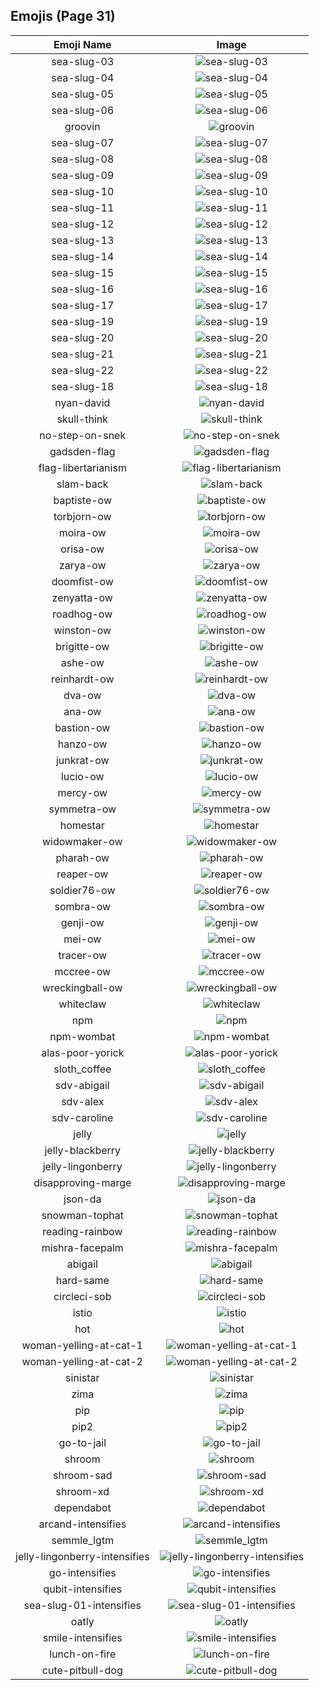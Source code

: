 
  ## Emojis (Page 31)
  |Emoji Name|Image|
  | :-: | :-: |
  |sea-slug-03| ![sea-slug-03](/output/sea-slug-03.png)|
  |sea-slug-04| ![sea-slug-04](/output/sea-slug-04.png)|
  |sea-slug-05| ![sea-slug-05](/output/sea-slug-05.png)|
  |sea-slug-06| ![sea-slug-06](/output/sea-slug-06.png)|
  |groovin| ![groovin](/output/groovin.gif)|
  |sea-slug-07| ![sea-slug-07](/output/sea-slug-07.png)|
  |sea-slug-08| ![sea-slug-08](/output/sea-slug-08.png)|
  |sea-slug-09| ![sea-slug-09](/output/sea-slug-09.png)|
  |sea-slug-10| ![sea-slug-10](/output/sea-slug-10.png)|
  |sea-slug-11| ![sea-slug-11](/output/sea-slug-11.png)|
  |sea-slug-12| ![sea-slug-12](/output/sea-slug-12.png)|
  |sea-slug-13| ![sea-slug-13](/output/sea-slug-13.png)|
  |sea-slug-14| ![sea-slug-14](/output/sea-slug-14.png)|
  |sea-slug-15| ![sea-slug-15](/output/sea-slug-15.png)|
  |sea-slug-16| ![sea-slug-16](/output/sea-slug-16.png)|
  |sea-slug-17| ![sea-slug-17](/output/sea-slug-17.png)|
  |sea-slug-19| ![sea-slug-19](/output/sea-slug-19.png)|
  |sea-slug-20| ![sea-slug-20](/output/sea-slug-20.png)|
  |sea-slug-21| ![sea-slug-21](/output/sea-slug-21.png)|
  |sea-slug-22| ![sea-slug-22](/output/sea-slug-22.png)|
  |sea-slug-18| ![sea-slug-18](/output/sea-slug-18.png)|
  |nyan-david| ![nyan-david](/output/nyan-david.gif)|
  |skull-think| ![skull-think](/output/skull-think.png)|
  |no-step-on-snek| ![no-step-on-snek](/output/no-step-on-snek.jpg)|
  |gadsden-flag| ![gadsden-flag](/output/gadsden-flag)|
  |flag-libertarianism| ![flag-libertarianism](/output/flag-libertarianism)|
  |slam-back| ![slam-back](/output/slam-back.jpg)|
  |baptiste-ow| ![baptiste-ow](/output/baptiste-ow.png)|
  |torbjorn-ow| ![torbjorn-ow](/output/torbjorn-ow.png)|
  |moira-ow| ![moira-ow](/output/moira-ow.png)|
  |orisa-ow| ![orisa-ow](/output/orisa-ow.png)|
  |zarya-ow| ![zarya-ow](/output/zarya-ow.png)|
  |doomfist-ow| ![doomfist-ow](/output/doomfist-ow.png)|
  |zenyatta-ow| ![zenyatta-ow](/output/zenyatta-ow.png)|
  |roadhog-ow| ![roadhog-ow](/output/roadhog-ow.png)|
  |winston-ow| ![winston-ow](/output/winston-ow.png)|
  |brigitte-ow| ![brigitte-ow](/output/brigitte-ow.png)|
  |ashe-ow| ![ashe-ow](/output/ashe-ow.png)|
  |reinhardt-ow| ![reinhardt-ow](/output/reinhardt-ow.png)|
  |dva-ow| ![dva-ow](/output/dva-ow.png)|
  |ana-ow| ![ana-ow](/output/ana-ow.png)|
  |bastion-ow| ![bastion-ow](/output/bastion-ow.png)|
  |hanzo-ow| ![hanzo-ow](/output/hanzo-ow.png)|
  |junkrat-ow| ![junkrat-ow](/output/junkrat-ow.png)|
  |lucio-ow| ![lucio-ow](/output/lucio-ow.png)|
  |mercy-ow| ![mercy-ow](/output/mercy-ow.png)|
  |symmetra-ow| ![symmetra-ow](/output/symmetra-ow.png)|
  |homestar| ![homestar](/output/homestar.jpg)|
  |widowmaker-ow| ![widowmaker-ow](/output/widowmaker-ow.png)|
  |pharah-ow| ![pharah-ow](/output/pharah-ow.png)|
  |reaper-ow| ![reaper-ow](/output/reaper-ow.png)|
  |soldier76-ow| ![soldier76-ow](/output/soldier76-ow.png)|
  |sombra-ow| ![sombra-ow](/output/sombra-ow.png)|
  |genji-ow| ![genji-ow](/output/genji-ow.png)|
  |mei-ow| ![mei-ow](/output/mei-ow.png)|
  |tracer-ow| ![tracer-ow](/output/tracer-ow.png)|
  |mccree-ow| ![mccree-ow](/output/mccree-ow.png)|
  |wreckingball-ow| ![wreckingball-ow](/output/wreckingball-ow.jpg)|
  |whiteclaw| ![whiteclaw](/output/whiteclaw.jpg)|
  |npm| ![npm](/output/npm.png)|
  |npm-wombat| ![npm-wombat](/output/npm-wombat.png)|
  |alas-poor-yorick| ![alas-poor-yorick](/output/alas-poor-yorick)|
  |sloth_coffee| ![sloth_coffee](/output/sloth_coffee.png)|
  |sdv-abigail| ![sdv-abigail](/output/sdv-abigail.png)|
  |sdv-alex| ![sdv-alex](/output/sdv-alex.png)|
  |sdv-caroline| ![sdv-caroline](/output/sdv-caroline.png)|
  |jelly| ![jelly](/output/jelly.png)|
  |jelly-blackberry| ![jelly-blackberry](/output/jelly-blackberry.png)|
  |jelly-lingonberry| ![jelly-lingonberry](/output/jelly-lingonberry.png)|
  |disapproving-marge| ![disapproving-marge](/output/disapproving-marge.png)|
  |json-da| ![json-da](/output/json-da.png)|
  |snowman-tophat| ![snowman-tophat](/output/snowman-tophat.gif)|
  |reading-rainbow| ![reading-rainbow](/output/reading-rainbow.png)|
  |mishra-facepalm| ![mishra-facepalm](/output/mishra-facepalm.png)|
  |abigail| ![abigail](/output/abigail.png)|
  |hard-same| ![hard-same](/output/hard-same.png)|
  |circleci-sob| ![circleci-sob](/output/circleci-sob.png)|
  |istio| ![istio](/output/istio.png)|
  |hot| ![hot](/output/hot.png)|
  |woman-yelling-at-cat-1| ![woman-yelling-at-cat-1](/output/woman-yelling-at-cat-1.png)|
  |woman-yelling-at-cat-2| ![woman-yelling-at-cat-2](/output/woman-yelling-at-cat-2.png)|
  |sinistar| ![sinistar](/output/sinistar.jpg)|
  |zima| ![zima](/output/zima.png)|
  |pip| ![pip](/output/pip.png)|
  |pip2| ![pip2](/output/pip2.png)|
  |go-to-jail| ![go-to-jail](/output/go-to-jail.jpg)|
  |shroom| ![shroom](/output/shroom.png)|
  |shroom-sad| ![shroom-sad](/output/shroom-sad.png)|
  |shroom-xd| ![shroom-xd](/output/shroom-xd.png)|
  |dependabot| ![dependabot](/output/dependabot.png)|
  |arcand-intensifies| ![arcand-intensifies](/output/arcand-intensifies.gif)|
  |semmle_lgtm| ![semmle_lgtm](/output/semmle_lgtm.png)|
  |jelly-lingonberry-intensifies| ![jelly-lingonberry-intensifies](/output/jelly-lingonberry-intensifies.gif)|
  |go-intensifies| ![go-intensifies](/output/go-intensifies.gif)|
  |qubit-intensifies| ![qubit-intensifies](/output/qubit-intensifies.gif)|
  |sea-slug-01-intensifies| ![sea-slug-01-intensifies](/output/sea-slug-01-intensifies.gif)|
  |oatly| ![oatly](/output/oatly.jpg)|
  |smile-intensifies| ![smile-intensifies](/output/smile-intensifies.gif)|
  |lunch-on-fire| ![lunch-on-fire](/output/lunch-on-fire.gif)|
  |cute-pitbull-dog| ![cute-pitbull-dog](/output/cute-pitbull-dog.png)|
  